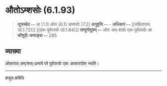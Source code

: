 # औतोऽम्शसोः (6.1.93)
> **सूत्रच्छेद --** आ [1.1] ओतः [6.1] अम्शसोः [7.2]
> **अनुवृत्ति --** -
> **अधिकार --** [[संहितायाम् (6.1.72)]] [[एकः पूर्वपरयोः (6.1.84)]]
> **सम्पूर्णसूत्रम् --** ओतः अम्-शसोः एकः पूर्वपरयोः आ
> **कौमुदी-क्रमाङ्क --** 285

## व्याख्या

ओकारात् अम्/शस्-प्रत्यये परे पूर्वपरयोः एकः आकारादेशः भवति।

---
#सूत्र #विधि 